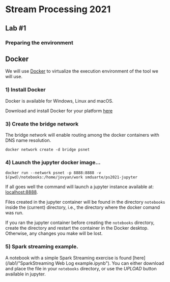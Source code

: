 # Stream Processing 2021
## Lab #1


### Preparing the environment
## Docker

We will use [Docker](www.docker.com) to virtualize the execution environment of the tool we will use.
### 1) Install Docker

Docker is available for Windows, Linux and macOS.

Download and install Docker for your platform [here](https://www.docker.com/get-started)
### 3) Create the bridge network
The bridge network will enable routing among the
docker containers with DNS name resolution.

`docker network create -d bridge psnet`
### 4) Launch the jupyter docker image...

`docker run --network psnet -p 8888:8888 -v $(pwd)/notebooks:/home/jovyan/work smduarte/ps2021-jupyter`

If all goes well the command will launch a jupyter instance available at:
[localhost:8888](http://localhost:8888). 

Files created in the jupyter container will be found in the directory `notebooks` inside the (current) directory, i.e., the directory where the docker comand was run.

If you ran the jupyter container before creating the `notebooks` directory, create the directory and restart the container in the Docker desktop.
Otherwise, any changes you make will be lost.

### 5) Spark streaming example.

A notebook with a simple Spark Streaming exercise is found [here](/lab1/"SparkStreaming Web Log example.ipynb").
You can either download and place the file in your `notebooks` directory, or
use the *UPLOAD* button available in jupyter.
